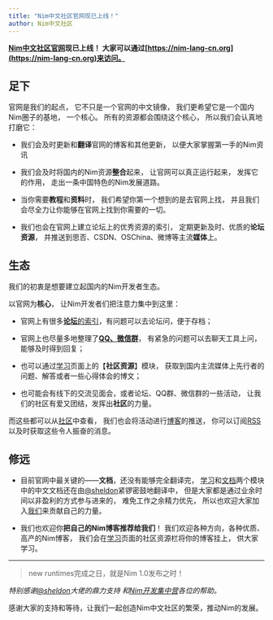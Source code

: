 ```yaml
---
title: "Nim中文社区官网现已上线！"
author: Nim中文社区
---
```


**[Nim中文社区官网](https://nim-lang-cn.org)现已上线！
大家可以通过[https://nim-lang-cn.org](https://nim-lang-cn.org)来访问。** 


## 足下
官网是我们的起点，
它不只是一个官网的中文镜像，
我们更希望它是一个国内Nim圈子的基地，
一个核心。
所有的资源都会围绕这个核心，
所以我们会认真地打磨它：

* 我们会及时更新和**翻译**官网的博客和其他更新，
以便大家掌握第一手的Nim资讯

* 我们会及时将国内的Nim资源**整合**起来，
    让官网可以真正运行起来，
    发挥它的作用，
    走出一条中国特色的Nim发展道路。

* 当你需要**教程**和**资料**时，
我们希望你第一个想到的是去官网上找，
并且我们会尽全力让你能够在官网上找到你需要的一切。

* 我们也会在官网上建立论坛上的优秀资源的索引，
定期更新及时、优质的**论坛资源**，
并推送到思否、CSDN、OSChina、微博等主流**媒体**上。


## 生态
我们的初衷是想要建立起国内的Nim开发者生态。

以官网为**核心**，
让Nim开发者们把注意力集中到这里：

* 官网上有很多[**论坛**的索引](https://nim-lang-cn.org/community.html#%E8%AE%BA%E5%9D%9B)，有问题可以去论坛问，便于存档；

* 官网上也尽量多地整理了[**QQ、微信群**](https://nim-lang-cn.org/community.html#%E5%8D%B3%E6%97%B6%E8%81%8A%E5%A4%A9)，
有紧急的问题可以去聊天工具上问，能够及时得到回复；

* 也可以通过[学习](https://nim-lang-cn.org/learn.html)页面上的【**社区资源**】模块，
获取到国内主流媒体上先行者的问题、解答或者一些心得体会的博文；

* 也可能会有线下的交流见面会，或者论坛、QQ群、微信群的一些活动，
让我们的社区有爱又团结，发挥出**社区**的力量。

而这些都可以从[社区](https://nim-lang-cn.org/community.html)中查看，
我们也会将活动进行[博客](https://nim-lang-cn.org/blog.html)的推送，
你可以订阅[RSS](https://nim-lang-cn.org/feed.xml)以及时获取这些令人振奋的消息。

## 修远
* 目前官网中最关键的——**文档**，还没有能够完全翻译完，
    [学习](https://nim-lang-cn.org/learn.html)和[文档](https://nim-lang-cn.org/documentation.html)两个模块中的中文文档还在由[@sheldon](https://github.com/gogolxdong)紧锣密鼓地翻译中，
    但是大家都是通过业余时间以非盈利的方式参与进来的，
    难免工作之余精力优先，
    所以也欢迎大家加入[我们](https://github.com/nim-lang-cn)来贡献自己的力量。

* 我们也欢迎你**把自己的Nim博客推荐给我们**！
    我们欢迎各种方向，各种优质、高产的Nim博客，
    我们会在[学习](https://nim-lang-cn.org/learn.html)页面的社区资源栏将你的博客挂上，
    供大家学习。

-----

> new runtimes完成之日，就是Nim 1.0发布之时！

*特别感谢[@sheldon](https://github.com/gogolxdong)大佬的鼎力支持
和[Nim开发集中营](https://jq.qq.com/?_wv=1027&k=50EQ6eZ)各位的帮助。*

感谢大家的支持和等待，让我们一起创造Nim中文社区的繁荣，推动Nim的发展。